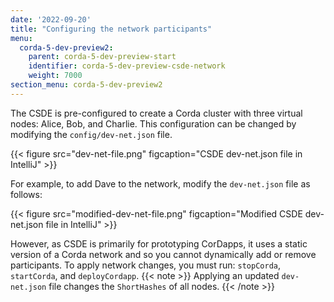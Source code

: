 ```yaml
---
date: '2022-09-20'
title: "Configuring the network participants"
menu:
  corda-5-dev-preview2:
    parent: corda-5-dev-preview-start
    identifier: corda-5-dev-preview-csde-network
    weight: 7000
section_menu: corda-5-dev-preview2
---
```

The CSDE is pre-configured to create a Corda cluster with three virtual nodes: Alice, Bob, and Charlie.
This configuration can be changed by modifying the `config/dev-net.json` file.

{{< figure src="dev-net-file.png" figcaption="CSDE dev-net.json file in IntelliJ" >}}

For example, to add Dave to the network, modify the `dev-net.json` file as follows:

{{< figure src="modified-dev-net-file.png" figcaption="Modified CSDE dev-net.json file in IntelliJ" >}}

However, as CSDE is primarily for prototyping CorDapps, it uses a static version of a Corda network and so you cannot dynamically add or remove participants. To apply network changes, you must run: `stopCorda`, `startCorda`, and `deployCordapp`.
{{< note >}}
Applying an updated `dev-net.json` file changes the `ShortHashes` of all nodes.
{{< /note >}}
